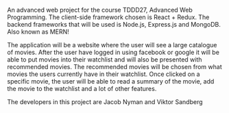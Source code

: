 An advanced web project for the course TDDD27, Advanced Web Programming. The client-side framework chosen is React + Redux. The backend frameworks that will be used is Node.js, Express.js and MongoDB. Also known as MERN!

The application will be a website where the user will see a large catalogue of movies. After the user have logged in using facebook or google it will be able to put movies into their watchlist and will also be presented with recommended movies. The recommended movies will be chosen from what movies the users currently have in their watchlist.
Once clicked on a specific movie, the user will be able to read a summary of the movie, add the movie to the watchlist and a lot of other features. 

The developers in this project are Jacob Nyman and Viktor Sandberg
